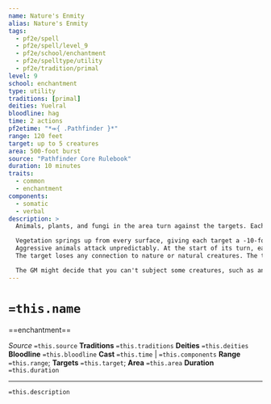 ```yaml
---
name: Nature's Enmity
alias: Nature's Enmity
tags:
  - pf2e/spell
  - pf2e/spell/level_9
  - pf2e/school/enchantment
  - pf2e/spelltype/utility
  - pf2e/tradition/primal
level: 9
school: enchantment
type: utility
traditions: [primal]
deities: Yuelral
bloodline: hag
time: 2 actions
pf2etime: "*⬺{ .Pathfinder }*"
range: 120 feet
target: up to 5 creatures
area: 500-foot burst
source: "Pathfinder Core Rulebook"
duration: 10 minutes
traits:
  - common
  - enchantment
components:
  - somatic
  - verbal
description: >
  Animals, plants, and fungi in the area turn against the targets. Each target suffers from the following effects as long as it remains in the area.

  Vegetation springs up from every surface, giving each target a -10-foot circumstance penalty to its Speed any time it's adjacent to the plants and fungi.
  Aggressive animals attack unpredictably. At the start of its turn, each target rolls a DC 8 Flat check. On a failure, it's attacked by swarming creatures that deal 2d10 slashing damage. The target attempts a basic Reflex save, and it is [[Flat-Footed]] for 1 round on any outcome other than a critical success.
  The target loses any connection to nature or natural creatures. The target has to succeed at a DC 5 Flat check when casting any primal spell or the spell fails. Furthermore, animal, fungus, and plant creatures become hostile to it, even one with a strong bond to the target, such as an animal companion.

  The GM might decide that you can't subject some creatures, such as an emissary of a nature deity, to the ire of nature.
---
```

# `=this.name`
==enchantment==

*Source* `=this.source`
**Traditions** `=this.traditions`
**Deities** `=this.deities`
**Bloodline** `=this.bloodline`
**Cast** `=this.time` | `=this.components`
**Range** `=this.range`; **Targets** `=this.target`; **Area** `=this.area`
**Duration** `=this.duration`

***
`=this.description`